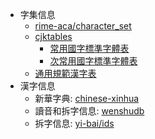 - 字集信息
  + [rime-aca/character\_set](https://github.com/rime-aca/character_set/tree/master)
  + [cjktables](https://github.com/ButTaiwan/cjktables)
    - [常用國字標準字體表](https://github.com/ButTaiwan/cjktables/blob/master/taiwan/edu_standard_1.txt)
    - [次常用國字標準字體表](https://github.com/ButTaiwan/cjktables/blob/master/taiwan/edu_standard_2.txt)
  + [通用規範漢字表](https://zh.wikisource.org/wiki/%E9%80%9A%E7%94%A8%E8%A7%84%E8%8C%83%E6%B1%89%E5%AD%97%E8%A1%A8)
- 漢字信息
  + 新華字典: [chinese-xinhua](https://github.com/pwxcoo/chinese-xinhua/)
  + 讀音和拆字信息: [wenshudb](https://github.com/LemonHX/wenshudb)
  + 拆字信息: [yi-bai/ids](https://github.com/yi-bai/ids)
